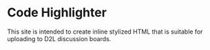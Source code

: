 # Code Highlighter

This site is intended to create inline stylized HTML that is suitable for uploading to D2L discussion boards.
